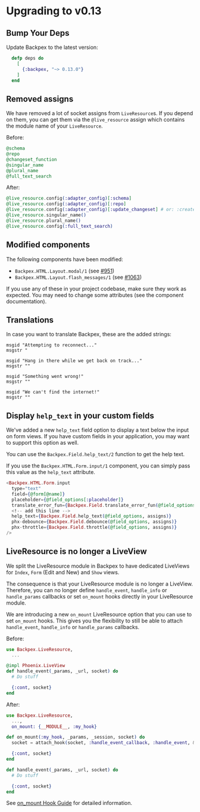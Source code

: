 # Upgrading to v0.13

## Bump Your Deps

Update Backpex to the latest version:

```elixir
  defp deps do
    [
      {:backpex, "~> 0.13.0"}
    ]
  end
```

## Removed assigns

We have removed a lot of socket assigns from `LiveResource`s. If you depend on them, you can get them via the
`@live_resource` assign which contains the module name of your `LiveResource`.

Before:

```elixir
@schema
@repo
@changeset_function
@singular_name
@plural_name
@full_text_search
```

After:

```elixir
@live_resource.config(:adapter_config)[:schema]
@live_resource.config(:adapter_config)[:repo]
@live_resource.config(:adapter_config)[:update_changeset] # or: :create_changeset
@live_resource.singular_name()
@live_resource.plural_name()
@live_resource.config(:full_text_search)
```

## Modified components

The following components have been modified:

- `Backpex.HTML.Layout.modal/1` (see [#951](https://github.com/naymspace/backpex/pull/951))
- `Backpex.HTML.Layout.flash_messages/1` (see [#1063](https://github.com/naymspace/backpex/pull/1063))

If you use any of these in your project codebase, make sure they work as expected. You may need to change some
attributes (see the component documentation).

## Translations

In case you want to translate Backpex, these are the added strings:

```
msgid "Attempting to reconnect..."
msgstr "

msgid "Hang in there while we get back on track..."
msgstr ""

msgid "Something went wrong!"
msgstr ""

msgid "We can't find the internet!"
msgstr ""
```

## Display `help_text` in your custom fields

We've added a new `help_text` field option to display a text below the input on form views. If you have custom fields in your application, you may want to support this option as well.

You can use the `Backpex.Field.help_text/2` function to get the help text.

If you use the `Backpex.HTML.Form.input/1` component, you can simply pass this value as the `help_text` attribute.

```elixir
<Backpex.HTML.Form.input
  type="text"
  field={@form[@name]}
  placeholder={@field_options[:placeholder]}
  translate_error_fun={Backpex.Field.translate_error_fun(@field_options, assigns)}
  <!-- add this line -->
  help_text={Backpex.Field.help_text(@field_options, assigns)} 
  phx-debounce={Backpex.Field.debounce(@field_options, assigns)}
  phx-throttle={Backpex.Field.throttle(@field_options, assigns)}
/>
```

## LiveResource is no longer a LiveView

We split the LiveResource module in Backpex to have dedicated LiveViews for `Index`, `Form` (Edit and New) and `Show` views.

The consequence is that your LiveResource module is no longer a LiveView. Therefore, you can no longer define `handle_event`, 
`handle_info` or `handle_params` callbacks or set `on_mount` hooks directly in your LiveResource module.

We are introducing a new `on_mount` LiveResource option that you can use to set `on_mount` hooks. This gives you the flexibility 
to still be able to attach `handle_event`,  `handle_info` or `handle_params` callbacks.

Before:

```elixir
use Backpex.LiveResource,
  ...

@impl Phoenix.LiveView
def handle_event(_params, _url, socket) do
  # Do stuff

  {:cont, socket}
end
```

After:

```elixir
use Backpex.LiveResource,
  ...,
  on_mount: {__MODULE__, :my_hook}

def on_mount(:my_hook, _params, _session, socket) do
  socket = attach_hook(socket, :handle_event_callback, :handle_event, &handle_event/3)

  {:cont, socket}
end

def handle_event(_params, _url, socket) do
  # Do stuff

  {:cont, socket}
end
```

See [on_mount Hook Guide](/guides/live_resource/on_mount-hook.md) for detailed information.

